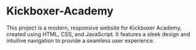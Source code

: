 # Kickboxer-Academy
This project is a modern, responsive website for Kickboxer Academy, created using HTML, CSS, and JavaScript. It features a sleek design and intuitive navigation to provide a seamless user experience.
